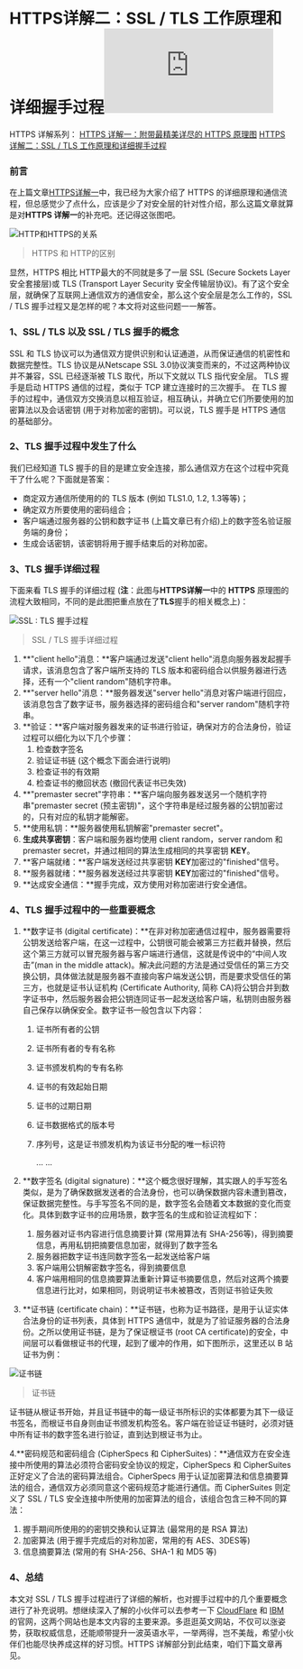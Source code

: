 # HTTPS详解二：SSL / TLS 工作原理和详细握手过程![img](https://sponsor.segmentfault.com/lg.php?bannerid=0&campaignid=0&zoneid=25&loc=https%3A%2F%2Fsegmentfault.com%2Fa%2F1190000021559557%3F_ea%3D29659396&referer=https%3A%2F%2Fsegmentfault.com%2Fa%2F1190000021494676&cb=ce9173ad02)

HTTPS 详解系列：
[HTTPS 详解一：附带最精美详尽的 HTTPS 原理图](https://segmentfault.com/a/1190000021494676)
[HTTPS 详解二：SSL / TLS 工作原理和详细握手过程](https://segmentfault.com/a/1190000021559557?_ea=29659396)

### 前言

在上篇文章[HTTPS详解一](https://segmentfault.com/a/1190000021494676?_ea=29363371)中，我已经为大家介绍了 HTTPS 的详细原理和通信流程，但总感觉少了点什么，应该是少了对安全层的针对性介绍，那么这篇文章就算是对**HTTPS 详解一**的补充吧。还记得这张图吧。

![HTTP和HTTPS的关系](https://segmentfault.com/img/bVbClUj)

> HTTPS 和 HTTP的区别

显然，HTTPS 相比 HTTP最大的不同就是多了一层 SSL (Secure Sockets Layer 安全套接层)或 TLS (Transport Layer Security 安全传输层协议)。有了这个安全层，就确保了互联网上通信双方的通信安全，那么这个安全层是怎么工作的，SSL / TLS 握手过程又是怎样的呢？本文将对这些问题一一解答。

### 1、SSL / TLS 以及 SSL / TLS 握手的概念

SSL 和 TLS 协议可以为通信双方提供识别和认证通道，从而保证通信的机密性和数据完整性。TLS 协议是从Netscape SSL 3.0协议演变而来的，不过这两种协议并不兼容，SSL 已经逐渐被 TLS 取代，所以下文就以 TLS 指代安全层。 TLS 握手是启动 HTTPS 通信的过程，类似于 TCP 建立连接时的三次握手。 在 TLS 握手的过程中，通信双方交换消息以相互验证，相互确认，并确立它们所要使用的加密算法以及会话密钥 (用于对称加密的密钥)。可以说，TLS 握手是 HTTPS 通信的基础部分。

### 2、TLS 握手过程中发生了什么

我们已经知道 TLS 握手的目的是建立安全连接，那么通信双方在这个过程中究竟干了什么呢？下面就是答案：

- 商定双方通信所使用的的 TLS 版本 (例如 TLS1.0, 1.2, 1.3等等)；
- 确定双方所要使用的密码组合；
- 客户端通过服务器的公钥和数字证书 (上篇文章已有介绍)上的数字签名验证服务端的身份；
- 生成会话密钥，该密钥将用于握手结束后的对称加密。

### 3、TLS 握手详细过程

下面来看 TLS 握手的详细过程 (**注**：此图与**HTTPS详解一**中的 **HTTPS** 原理图的流程大致相同，不同的是此图把重点放在了**TLS**握手的相关概念上)：

![SSL : TLS 握手过程](https://segmentfault.com/img/bVbCCMD)

> SSL / TLS 握手详细过程

1. **"client hello"消息：**客户端通过发送"client hello"消息向服务器发起握手请求，该消息包含了客户端所支持的 TLS 版本和密码组合以供服务器进行选择，还有一个"client random"随机字符串。
2. **"server hello"消息：**服务器发送"server hello"消息对客户端进行回应，该消息包含了数字证书，服务器选择的密码组合和"server random"随机字符串。
3. **验证：**客户端对服务器发来的证书进行验证，确保对方的合法身份，验证过程可以细化为以下几个步骤：
   1. 检查数字签名
   2. 验证证书链 (这个概念下面会进行说明)
   3. 检查证书的有效期
   4. 检查证书的撤回状态 (撤回代表证书已失效)
4. **"premaster secret"字符串：**客户端向服务器发送另一个随机字符串"premaster secret (预主密钥)"，这个字符串是经过服务器的公钥加密过的，只有对应的私钥才能解密。
5. **使用私钥：**服务器使用私钥解密"premaster secret"。
6. **生成共享密钥**：客户端和服务器均使用 client random，server random 和 premaster secret，并通过相同的算法生成相同的共享密钥 **KEY**。
7. **客户端就绪：**客户端发送经过共享密钥 **KEY**加密过的"finished"信号。
8. **服务器就绪：**服务器发送经过共享密钥 **KEY**加密过的"finished"信号。
9. **达成安全通信：**握手完成，双方使用对称加密进行安全通信。

### 4、TLS 握手过程中的一些重要概念

1. **数字证书 (digital certificate)：**在非对称加密通信过程中，服务器需要将公钥发送给客户端，在这一过程中，公钥很可能会被第三方拦截并替换，然后这个第三方就可以冒充服务器与客户端进行通信，这就是传说中的“中间人攻击”(man in the middle attack)。解决此问题的方法是通过受信任的第三方交换公钥，具体做法就是服务器不直接向客户端发送公钥，而是要求受信任的第三方，也就是证书认证机构 (Certificate Authority, 简称 CA)将公钥合并到数字证书中，然后服务器会把公钥连同证书一起发送给客户端，私钥则由服务器自己保存以确保安全。数字证书一般包含以下内容：

   1. 证书所有者的公钥

   2. 证书所有者的专有名称

   3. 证书颁发机构的专有名称

   4. 证书的有效起始日期

   5. 证书的过期日期

   6. 证书数据格式的版本号

   7. 序列号，这是证书颁发机构为该证书分配的唯一标识符

      ... ...

2. **数字签名 (digital signature)：**这个概念很好理解，其实跟人的手写签名类似，是为了确保数据发送者的合法身份，也可以确保数据内容未遭到篡改，保证数据完整性。与手写签名不同的是，数字签名会随着文本数据的变化而变化。具体到数字证书的应用场景，数字签名的生成和验证流程如下：

   1. 服务器对证书内容进行信息摘要计算 (常用算法有 SHA-256等)，得到摘要信息，再用私钥把摘要信息加密，就得到了数字签名
   2. 服务器把数字证书连同数字签名一起发送给客户端
   3. 客户端用公钥解密数字签名，得到摘要信息
   4. 客户端用相同的信息摘要算法重新计算证书摘要信息，然后对这两个摘要信息进行比对，如果相同，则说明证书未被篡改，否则证书验证失败

3. **证书链 (certificate chain)：**证书链，也称为证书路径，是用于认证实体合法身份的证书列表，具体到 HTTPS 通信中，就是为了验证服务器的合法身份。之所以使用证书链，是为了保证根证书 (root CA certificate)的安全，中间层可以看做根证书的代理，起到了缓冲的作用，如下图所示，这里还以 B 站证书为例：

![证书链](https://segmentfault.com/img/bVbCMsN)

> 证书链

证书链从根证书开始，并且证书链中的每一级证书所标识的实体都要为其下一级证书签名，而根证书自身则由证书颁发机构签名。客户端在验证证书链时，必须对链中所有证书的数字签名进行验证，直到达到根证书为止。

4.**密码规范和密码组合 (CipherSpecs 和 CipherSuites)：**通信双方在安全连接中所使用的算法必须符合密码安全协议的规定，CipherSpecs 和 CipherSuites 正好定义了合法的密码算法组合。CipherSpecs 用于认证加密算法和信息摘要算法的组合，通信双方必须同意这个密码规范才能进行通信。而 CipherSuites 则定义了 SSL / TLS 安全连接中所使用的加密算法的组合，该组合包含三种不同的算法：

1. 握手期间所使用的的密钥交换和认证算法 (最常用的是 RSA 算法)
2. 加密算法 (用于握手完成后的对称加密，常用的有 AES、3DES等)
3. 信息摘要算法 (常用的有 SHA-256、SHA-1 和 MD5 等)

### 4、总结

本文对 SSL / TLS 握手过程进行了详细的解析，也对握手过程中的几个重要概念进行了补充说明。想继续深入了解的小伙伴可以去参考一下 [CloudFlare](https://link.segmentfault.com/?enc=rdnGWZf7ccGt5qH0AHNepQ%3D%3D.iHPmrpxfARZ3MVOaJE3nZRTsgNiH6WV9SLcMud9OCgfcB8kofJ7qJ%2FxlrgqN2JehvMqHktj8R5ZZ2uCNxU0Kh7Sq7PbYpk0tPjM%2Fc3OyHrE%3D) 和 [IBM](https://link.segmentfault.com/?enc=GL0Rt6IOO7KrY33kmEj0Lg%3D%3D.ppIechbaiGCfh%2FeVg3x18x%2FeuV4EHZl1UuIyOssyqDgM2SAMnpIG9CpwTv63txjE%2BRD03vs3H9x8GDW0DQQh8gs%2FAXrz87RqfoU1RE5d2NSizd9iNCtbfRZUxPRnkKAI) 的官网，这两个网站也是本文内容的主要来源。多逛逛英文网站，不仅可以涨姿势，获取权威信息，还能顺带提升一波英语水平，一举两得，岂不美哉，希望小伙伴们也能尽快养成这样的好习惯。HTTPS 详解部分到此结束，咱们下篇文章再见。